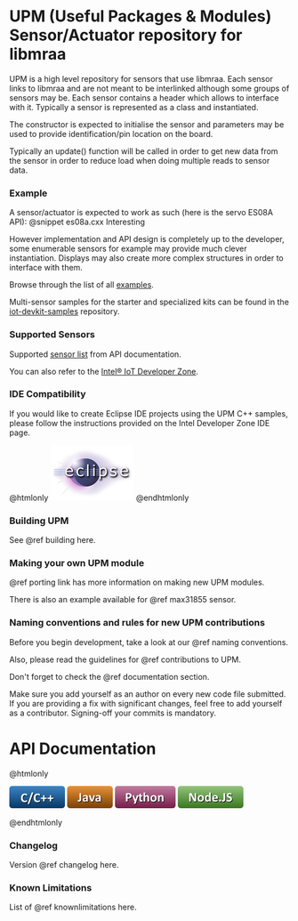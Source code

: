 UPM (Useful Packages & Modules) Sensor/Actuator repository for libmraa
==============

UPM is a high level repository for sensors that use libmraa. Each sensor links
to libmraa and are not meant to be interlinked although some groups of sensors
may be. Each sensor contains a header which allows to interface with it.
Typically a sensor is represented as a class and instantiated.

The constructor is expected to initialise the sensor and parameters may be used
to provide identification/pin location on the board.

Typically an update() function will be called in order to get new data from the
sensor in order to reduce load when doing multiple reads to sensor data.

### Example

A sensor/actuator is expected to work as such (here is the servo ES08A API):
@snippet es08a.cxx Interesting

However implementation and API design is completely up to the developer, some
enumerable sensors for example may provide much clever instantiation. Displays
may also create more complex structures in order to interface with them.

Browse through the list of all [examples](https://github.com/intel-iot-devkit/upm/tree/master/examples/c%2B%2B).

Multi-sensor samples for the starter and specialized kits can be found in the
[iot-devkit-samples](https://github.com/intel-iot-devkit/iot-devkit-samples) repository.

### Supported Sensors

Supported [sensor list](http://iotdk.intel.com/docs/master/upm/modules.html) from API documentation.

You can also refer to the [Intel® IoT Developer Zone](https://software.intel.com/iot/sensors).

### IDE Compatibility

If you would like to create Eclipse IDE projects using the UPM C++ samples,
please follow the instructions provided on the Intel Developer Zone IDE page.

@htmlonly
<a href="https://software.intel.com/iot/software/ide"><img src="../docs/icons/eclipse.png"/></a>
@endhtmlonly

### Building UPM

See @ref building here.

### Making your own UPM module

@ref porting link has more information on making new UPM modules.

There is also an example available for @ref max31855 sensor.

### Naming conventions and rules for new UPM contributions

Before you begin development, take a look at our @ref naming conventions.

Also, please read the guidelines for @ref contributions to UPM.

Don't forget to check the @ref documentation section.

Make sure you add yourself as an author on every new code file submitted.
If you are providing a fix with significant changes, feel free to add yourself
as a contributor. Signing-off your commits is mandatory.

API Documentation
==============

@htmlonly

<a href="http://iotdk.intel.com/docs/master/upm"><img src="docs/icons/c++.png"/></a>
<a href="http://iotdk.intel.com/docs/master/upm/java"><img src="docs/icons/java.png"/></a>
<a href="http://iotdk.intel.com/docs/master/upm/python"><img src="docs/icons/python.png"/></a>
<a href="http://iotdk.intel.com/docs/master/upm/node"><img src="docs/icons/node.png"/></a>

@endhtmlonly

### Changelog
Version @ref changelog here.

### Known Limitations
List of @ref knownlimitations here.
